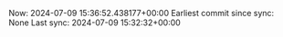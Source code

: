 Now: 2024-07-09 15:36:52.438177+00:00 Earliest commit since sync: None Last sync: 2024-07-09 15:32:32+00:00
